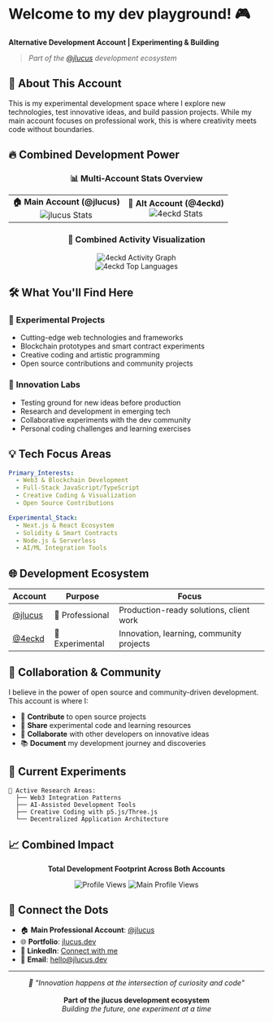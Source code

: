 # Welcome to my dev playground! 🎮

**Alternative Development Account | Experimenting & Building**

> *Part of the [@jlucus](https://github.com/jlucus) development ecosystem*

## 🧪 About This Account

This is my experimental development space where I explore new technologies, test innovative ideas, and build passion projects. While my main account focuses on professional work, this is where creativity meets code without boundaries.

## 🔥 Combined Development Power

<div align="center">
  
### 📊 Multi-Account Stats Overview
  
</div>

<table align="center">
<tr>
<td align="center">
<strong>🏠 Main Account (@jlucus)</strong><br/>
<img src="https://github-readme-stats.vercel.app/api?username=jlucus&show_icons=true&theme=radical&hide_border=true&count_private=true" alt="jlucus Stats" />
</td>
<td align="center">
<strong>🎯 Alt Account (@4eckd)</strong><br/>
<img src="https://github-readme-stats.vercel.app/api?username=4eckd&show_icons=true&theme=radical&hide_border=true&count_private=true" alt="4eckd Stats" />
</td>
</tr>
</table>

<div align="center">
  
### 🌟 Combined Activity Visualization
  
</div>

<div align="center">
  <img src="https://github-readme-activity-graph.vercel.app/graph?username=4eckd&theme=redical&hide_border=true" alt="4eckd Activity Graph" />
</div>

<div align="center">
  <img src="https://github-readme-stats.vercel.app/api/top-langs/?username=4eckd&layout=compact&theme=radical&hide_border=true" alt="4eckd Top Languages" />
</div>

## 🛠️ What You'll Find Here

### 🔬 **Experimental Projects**
- Cutting-edge web technologies and frameworks
- Blockchain prototypes and smart contract experiments  
- Creative coding and artistic programming
- Open source contributions and community projects

### 🚀 **Innovation Labs**
- Testing ground for new ideas before production
- Research and development in emerging tech
- Collaborative experiments with the dev community
- Personal coding challenges and learning exercises

## 💡 Tech Focus Areas

```yaml
Primary_Interests:
  - Web3 & Blockchain Development
  - Full-Stack JavaScript/TypeScript
  - Creative Coding & Visualization
  - Open Source Contributions

Experimental_Stack:
  - Next.js & React Ecosystem
  - Solidity & Smart Contracts
  - Node.js & Serverless
  - AI/ML Integration Tools
```

## 🌐 Development Ecosystem

<div align="center">

| Account | Purpose | Focus |
|---------|---------|-------|
| [@jlucus](https://github.com/jlucus) | 🏢 Professional | Production-ready solutions, client work |
| [@4eckd](https://github.com/4eckd) | 🧪 Experimental | Innovation, learning, community projects |

</div>

## 🤝 Collaboration & Community

I believe in the power of open source and community-driven development. This account is where I:

- 🔄 **Contribute** to open source projects
- 🧠 **Share** experimental code and learning resources  
- 🤝 **Collaborate** with other developers on innovative ideas
- 📚 **Document** my development journey and discoveries

## 🎯 Current Experiments

<!-- This section can be updated with current projects -->
```
🔬 Active Research Areas:
  ├── Web3 Integration Patterns
  ├── AI-Assisted Development Tools  
  ├── Creative Coding with p5.js/Three.js
  └── Decentralized Application Architecture
```

## 📈 Combined Impact

<div align="center">
  
**Total Development Footprint Across Both Accounts**

![Profile Views](https://komarev.com/ghpvc/?username=4eckd&style=flat-square&color=blue&label=4eckd+Profile+Views)
![Main Profile Views](https://komarev.com/ghpvc/?username=jlucus&style=flat-square&color=red&label=jlucus+Profile+Views)

</div>

## 🔗 Connect the Dots

- 🏠 **Main Professional Account**: [@jlucus](https://github.com/jlucus)
- 🌐 **Portfolio**: [jlucus.dev](https://jlucus.dev)
- 💼 **LinkedIn**: [Connect with me](https://linkedin.com/in/jlucus)
- 📧 **Email**: [hello@jlucus.dev](mailto:hello@jlucus.dev)

---

<div align="center">
  <i>🔬 "Innovation happens at the intersection of curiosity and code"</i><br/>
  <br/>
  <strong>Part of the jlucus development ecosystem</strong><br/>
  <em>Building the future, one experiment at a time</em>
</div>

